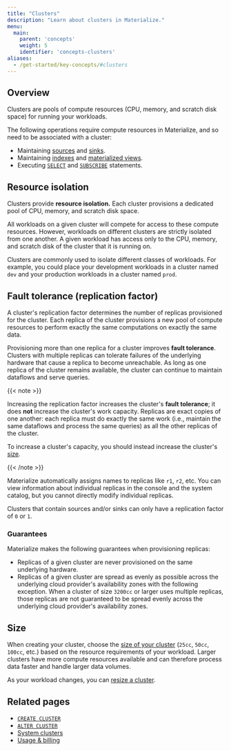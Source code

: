 ```yaml
---
title: "Clusters"
description: "Learn about clusters in Materialize."
menu:
  main:
    parent: 'concepts'
    weight: 5
    identifier: 'concepts-clusters'
aliases:
  - /get-started/key-concepts/#clusters
---
```


## Overview

Clusters are pools of compute resources (CPU, memory, and scratch disk space)
for running your workloads.

The following operations require compute resources in Materialize, and so need
to be associated with a cluster:

- Maintaining [sources](/concepts/sources/) and [sinks](/concepts/sinks/).
- Maintaining [indexes](/concepts/indexes/) and [materialized
  views](/concepts/views/#materialized-views).
- Executing [`SELECT`](/sql/select/) and [`SUBSCRIBE`](/sql/subscribe/)
  statements.

## Resource isolation

Clusters provide **resource isolation.** Each cluster provisions a dedicated
pool of CPU, memory, and scratch disk space.

All workloads on a given cluster will compete for access to these compute
resources. However, workloads on different clusters are strictly isolated from
one another. A given workload has access only to the CPU, memory, and scratch
disk of the cluster that it is running on.

Clusters are commonly used to isolate different classes of workloads. For
example, you could place your development workloads in a cluster named
`dev` and your production workloads in a cluster named `prod`.

## Fault tolerance (replication factor)

A cluster's replication factor determines the number of replicas provisioned for
the cluster. Each replica of the cluster provisions a new pool of compute
resources to perform exactly the same computations on exactly the same data.

Provisioning more than one replica for a cluster improves **fault tolerance**.
Clusters with multiple replicas can tolerate failures of the underlying hardware
that cause a replica to become unreachable. As long as one replica of the
cluster remains available, the cluster can continue to maintain dataflows and
serve queries.

{{< note >}}

Increasing the replication factor increases the cluster's **fault tolerance**;
it does **not** increase the cluster's work capacity. Replicas are exact copies
of one another: each replica must do exactly the same work (i.e., maintain the
same dataflows and process the same queries) as all the other replicas of the
cluster.

To increase a cluster's capacity, you should instead increase the cluster's
[size](#size).

{{< /note >}}

Materialize automatically assigns names to replicas like `r1`, `r2`, etc. You
can view information about individual replicas in the console and the system
catalog, but you cannot directly modify individual replicas.

Clusters that contain sources and/or sinks can only have a replication factor of
`0` or `1`.

### Guarantees

Materialize makes the following guarantees when provisioning replicas:

- Replicas of a given cluster are never provisioned on the same underlying
  hardware.
- Replicas of a given cluster are spread as evenly as possible across the
  underlying cloud provider's availability zones with the following exception.
  When a cluster of size `3200cc` or larger uses multiple replicas, those
  replicas are not guaranteed to be spread evenly across the underlying cloud
  provider's availability zones.

## Size

When creating your cluster, choose the [size of your
cluster](/sql/create-cluster/#size) (`25cc`, `50cc`, `100cc`, etc.) based on the
resource requirements of your workload. Larger clusters have more compute
resources available and can therefore process data faster and handle larger data
volumes.

As your workload changes, you can [resize a cluster](/sql/alter-cluster/).

## Related pages

- [`CREATE CLUSTER`](/sql/create-cluster)
- [`ALTER CLUSTER`](/sql/alter-cluster)
- [System clusters](/sql/system-clusters)
- [Usage & billing](/administration/billing/)
